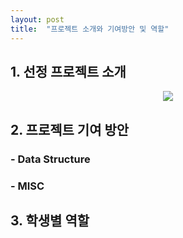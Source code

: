 ```yaml
---
layout: post
title:  "프로젝트 소개와 기여방안 및 역할"
---
```














## 1. 선정 프로젝트 소개
<center>
 <img src = "https://20-1-skku-oss.github.io/2020-1-OSS-4/images/logo.PNG">
</center>

## 2. 프로젝트 기여 방안

 ### - Data Structure
 ### - MISC



## 3. 학생별 역할
